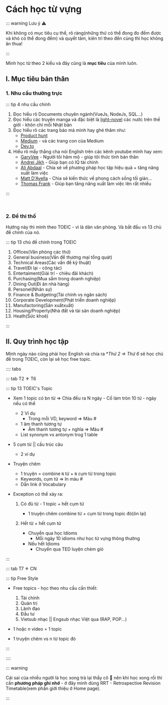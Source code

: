 # Cách học từ vựng

::: warning Lưu ý ⚠️

Khi không có mục tiêu cụ thể, rõ ràng(những thứ có thể đong đo đếm được và khó có thể đong đếm) và quyết tâm, kiên trì theo đến cùng thì học không ăn thua!

:::

Mình học từ theo 2 kiểu và đây cũng là **mục tiêu** của mình luôn.

## I. Mục tiêu bản thân

### 1. Nhu cầu thường trực

::: tip 4 nhu cầu chính

1. Đọc hiểu rõ Documents chuyên ngành(VueJs, NodeJs, SQL...)
2. Đọc hiểu các truyện manga và đặc biệt là [light-novel](https://chuuniotaku.com/light-novel-la-gi/) các nước trên thế giới - khôn chỉ mỗi Nhật bản
3. Đọc hiểu rõ các trang báo mà mình hay ghé thăm như:
   - [Product hunt](https://www.producthunt.com/)
   - [Medium](http://medium.com/) - và các trang con của Medium
   - [Dev.to](https://dev.to/)
4. Hiểu rõ mấy thằng cha nói English trên các kênh youtube mình hay xem:
   - [GaryVee](https://www.youtube.com/user/GaryVaynerchuk) - Người tôi hâm mộ - giúp tôi thức tỉnh bản thân
   - [Andrei Jikh](https://www.youtube.com/channel/UCGy7SkBjcIAgTiwkXEtPnYg) - Giúp bạn có IQ tài chính
   - [Ali Abdaal](https://www.youtube.com/user/Sepharoth64) - Chia sẻ về phương pháp học tập hiệu quả + tăng năng xuất làm việc
   - [Matt D'Avella](https://www.youtube.com/user/blackboxfilmcompany) - Chia sẻ kiến thức về phong cách sống tối giản...
   - [Thomas Frank](https://www.youtube.com/user/electrickeye91) - Giúp bạn tăng năng xuất làm việc lên rất nhiều

:::

<br/>

### 2. Để thi thố

Hướng này thì mình theo TOEIC - vì là dân văn phòng. Và bắt đầu vs 13 chủ đề chính của nó.

::: tip 13 chủ đề chính trong TOEIC

1. Offices(Văn phòng các thứ)
2. General business(Vấn đề thương mại tổng quát)
3. Technical Areas(Các vấn đề kỹ thuật)
4. Travel(Đi lại - công tác)
5. Entertaiment(Giải trí - chiêu đãi khách)
6. Purchasing(Mua sắm trong doanh nghiệp)
7. Dining Out(Đi ăn nhà hàng)
8. Personel(Nhân sự)
9. Finance & Budgeting(Tài chính vs ngân sách)
10. Corporate Development(Phát triển doanh nghiệp)
11. Manufactoring(Sản xuấtxuất)
12. Housing/Property(Nhà đất và tài sản doanh nghiệp)
13. Heath(Sức khoẻ)

:::

## II. Quy trình học tập

Mình ngày nào cũng phải học English và chia ra \*_Thứ 2 => Thứ 6_ sẽ học chủ đề trong TOEIC, còn lại sẽ học free topic.

:::: tabs

::: tab T2 ⚜️ T6

::: tip 13 TOEIC's Topic

- Xem 1 topic có bn từ ⇒ Chia đều ra N ngày - Cố làm tròn 10 từ - ngày nếu có thể
  - 2 Ví dụ
    - Trong mỗi VD, keyword ⇒ Màu #
  - 1 âm thanh tương tự
    - Âm thanh tương tự + nghĩa ⇒ Màu #
  - List synonym vs antonym trog 1 table
- 5 cụm từ || cấu trúc câu
  - 2 ví dụ
- Truyện chêm

  - 1 truyện = combine `N` từ + `N` cụm từ trong topic
  - Keywords, cụm từ ⇒ In màu #
  - Dẫn link ở Vocabulary

- Exception có thể xảy ra:

  1. Có đủ từ - 1 topic + hết cụm từ

     - 1 truyện chêm combine từ + cụm từ trong topic đó(ôn lại)

  2. Hết từ + hết cụm từ

     - Chuyển qua học Idioms
       - Mỗi ngày 10 idioms như học từ vựng thông thường
     - Nếu hết Idioms
       - Chuyển qua TED luyện chém gió

:::

::: tab T7 ⚜️ CN

::: tip Free Style

- Free topics - học theo nhu cầu cần thiết:

  1.  Tài chính
  2.  Quản trị
  3.  Lãnh đạo
  4.  Đầu tư
  5.  Vietsub nhạc || Engsub nhạc Việt qua (RAP, POP...)

- 1 hoặc n video = 1 topic
- 1 truyện chêm vs n từ topic đó

:::

::::

::: warning

Cái sai của nhiều người là học xong trả lại thầy cô 🤣 nên khi học xong rồi thì cần **phương pháp ghi nhớ** - ở đây mình dùng RRT - Retrospective Revision Timetable(xem phần giới thiệu ở Home page).

:::
